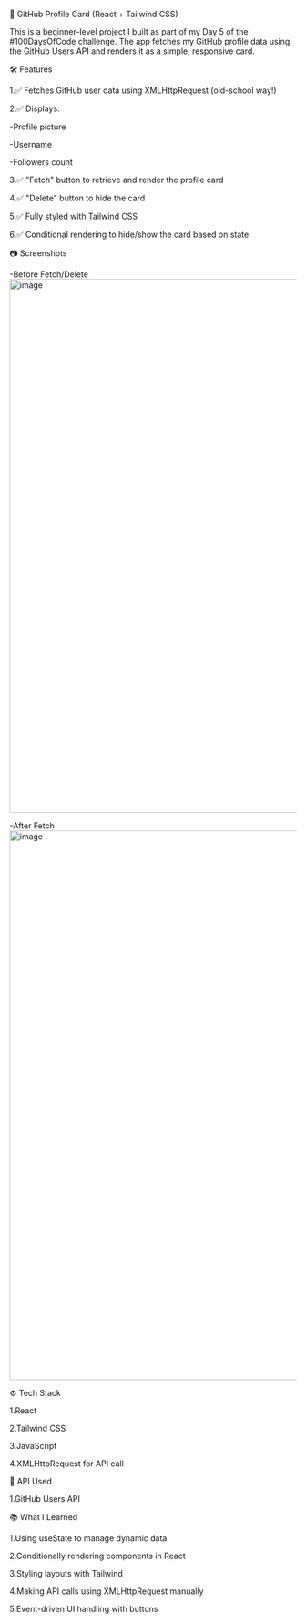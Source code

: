 📘 GitHub Profile Card (React + Tailwind CSS)

This is a beginner-level project I built as part of my Day 5 of the #100DaysOfCode challenge. The app fetches my GitHub profile data using the GitHub Users API and renders it as a simple, responsive card.


🛠️ Features

1.✅ Fetches GitHub user data using XMLHttpRequest (old-school way!)

2.✅ Displays:

  -Profile picture
  
  -Username
  
  -Followers count
  
3.✅ "Fetch" button to retrieve and render the profile card

4.✅ "Delete" button to hide the card

5.✅ Fully styled with Tailwind CSS

6.✅ Conditional rendering to hide/show the card based on state


📷 Screenshots

  -Before Fetch/Delete	
    <img width="1195" height="937" alt="image" src="https://github.com/user-attachments/assets/9229659d-e1ff-4c87-9ecc-bddf9ea7943d" />

  -After Fetch
    <img width="1284" height="965" alt="image" src="https://github.com/user-attachments/assets/f8ef3305-de40-4c97-9da7-1ff384105180" />


⚙️ Tech Stack

1.React

2.Tailwind CSS

3.JavaScript

4.XMLHttpRequest for API call


🚀 API Used

1.GitHub Users API


📚 What I Learned

1.Using useState to manage dynamic data

2.Conditionally rendering components in React

3.Styling layouts with Tailwind

4.Making API calls using XMLHttpRequest manually

5.Event-driven UI handling with buttons

